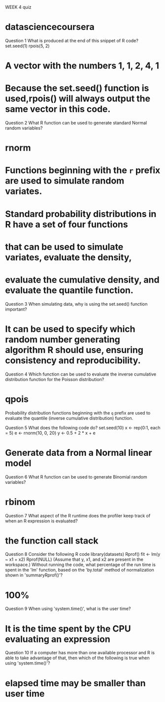 WEEK 4 quiz
# datasciencecoursera
Question 1
What is produced at the end of this snippet of R code?
set.seed(1)
rpois(5, 2)
# A vector with the numbers 1, 1, 2, 4, 1	
# Because the set.seed() function is used,rpois() will always output the same vector in this code.

Question 2
What R function can be used to generate standard Normal random variables?
# rnorm	
# Functions beginning with the `r` prefix are used to simulate random variates.

# Standard probability distributions in R have a set of four functions 
# that can be used to simulate variates, evaluate the density, 
# evaluate the cumulative density, and evaluate the quantile function.

Question 3
When simulating data, why is using the set.seed() function important?
# It can be used to specify which random number generating algorithm R should use, ensuring consistency and reproducibility.

Question 4
Which function can be used to evaluate the inverse cumulative distribution function for the Poisson distribution?
# qpois	
Probability distribution functions beginning with the `q`
prefix are used to evaluate the quantile (inverse cumulative distribution) function.

Question 5
What does the following code do?
set.seed(10)
x <- rep(0:1, each = 5)
e <- rnorm(10, 0, 20)
y <- 0.5 + 2 * x + e
# Generate data from a Normal linear model

Question 6
What R function can be used to generate Binomial random variables?
# rbinom

Question 7
What aspect of the R runtime does the profiler keep track of when an R expression is evaluated?
# the function call stack

Question 8
Consider the following R code
library(datasets)
Rprof()
fit <- lm(y ~ x1 + x2)
Rprof(NULL)
(Assume that y, x1, and x2 are present in the workspace.) Without running the code, 
what percentage of the run time is spent in the 'lm' function, 
based on the 'by.total' method of normalization shown in 'summaryRprof()'?
# 100%

Question 9
When using 'system.time()', what is the user time?
# It is the time spent by the CPU evaluating an expression

Question 10
If a computer has more than one available processor and R is able to take advantage of that, 
then which of the following is true when using 'system.time()'?
# elapsed time may be smaller than user time
